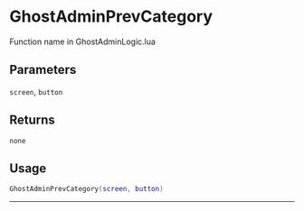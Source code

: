 # GhostAdminPrevCategory
Function name in GhostAdminLogic.lua
## Parameters
`screen`, `button`
## Returns
`none`
## Usage
```lua
GhostAdminPrevCategory(screen, button)
```
---
